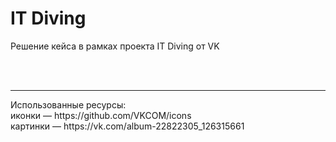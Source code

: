 # IT Diving

Решение кейса в рамках проекта IT Diving от VK


<br>
<br>
<hr>
Использованные ресурсы: <br/>
иконки — https://github.com/VKCOM/icons <br/>
картинки — https://vk.com/album-22822305_126315661